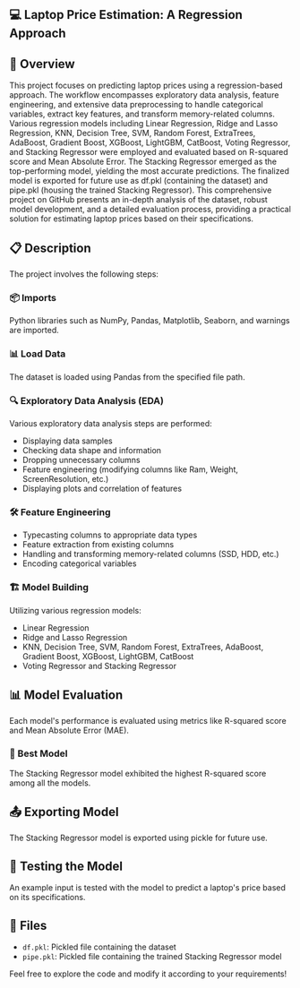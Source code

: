 ## 💻 Laptop Price Estimation: A Regression Approach

## 💼 Overview
This project focuses on predicting laptop prices using a regression-based approach. The workflow encompasses exploratory data analysis, feature engineering, and extensive data preprocessing to handle categorical variables, extract key features, and transform memory-related columns. Various regression models including Linear Regression, Ridge and Lasso Regression, KNN, Decision Tree, SVM, Random Forest, ExtraTrees, AdaBoost, Gradient Boost, XGBoost, LightGBM, CatBoost, Voting Regressor, and Stacking Regressor were employed and evaluated based on R-squared score and Mean Absolute Error. The Stacking Regressor emerged as the top-performing model, yielding the most accurate predictions. The finalized model is exported for future use as df.pkl (containing the dataset) and pipe.pkl (housing the trained Stacking Regressor). This comprehensive project on GitHub presents an in-depth analysis of the dataset, robust model development, and a detailed evaluation process, providing a practical solution for estimating laptop prices based on their specifications.

## 📋 Description
The project involves the following steps:

### 📦 Imports
Python libraries such as NumPy, Pandas, Matplotlib, Seaborn, and warnings are imported.

### 📊 Load Data
The dataset is loaded using Pandas from the specified file path.

### 🔍 Exploratory Data Analysis (EDA)
Various exploratory data analysis steps are performed:
- Displaying data samples
- Checking data shape and information
- Dropping unnecessary columns
- Feature engineering (modifying columns like Ram, Weight, ScreenResolution, etc.)
- Displaying plots and correlation of features

### 🛠️ Feature Engineering
- Typecasting columns to appropriate data types
- Feature extraction from existing columns
- Handling and transforming memory-related columns (SSD, HDD, etc.)
- Encoding categorical variables

### 🏗️ Model Building
Utilizing various regression models:
- Linear Regression
- Ridge and Lasso Regression
- KNN, Decision Tree, SVM, Random Forest, ExtraTrees, AdaBoost, Gradient Boost, XGBoost, LightGBM, CatBoost
- Voting Regressor and Stacking Regressor

## 📊 Model Evaluation
Each model's performance is evaluated using metrics like R-squared score and Mean Absolute Error (MAE).

### 🥇 Best Model
The Stacking Regressor model exhibited the highest R-squared score among all the models.

## 📤 Exporting Model
The Stacking Regressor model is exported using pickle for future use.

## 🧪 Testing the Model
An example input is tested with the model to predict a laptop's price based on its specifications.

## 📁 Files
- `df.pkl`: Pickled file containing the dataset
- `pipe.pkl`: Pickled file containing the trained Stacking Regressor model

Feel free to explore the code and modify it according to your requirements!
